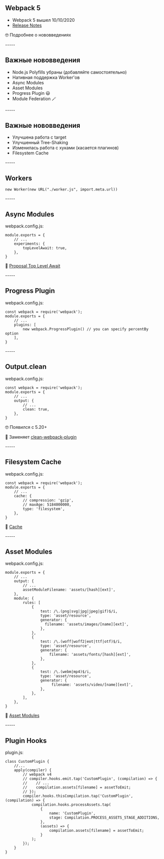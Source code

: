 <h2 data-id="webpack-5-title">Webpack 5</h2>
<ul>
<li>Webpack 5 вышел 10/10/2020</li>
<li class="fragment"><a href="https://webpack.js.org/blog/2020-10-10-webpack-5-release/">Release Notes</a></li>
</ul>
<p class="reveal fragment">🤓&nbsp;Подробнее о нововведениях</p>
-----
<!-- .slide: data-auto-animate data-menu-title="Важные нововведения 1/2" -->
<h2 data-id="webpack-5-title">Важные нововведения</h2>
<ul>
<li>Node.js Polyfills убраны (добавляйте самостоятельно)</li>
<li class="fragment">Нативная поддержка Worker'ов</li>
<li class="fragment">Async Modules</li>
<li class="fragment">Asset Modules</li>
<li class="fragment">Progress Plugin&nbsp;😃</li>
<li class="fragment">Module Federation&nbsp;🪄</li>
</ul>
-----
<!-- .slide: data-auto-animate data-menu-title="Важные нововведения 2/2" -->
<h2 data-id="webpack-5-title">Важные нововведения</h2>
<ul>
<li>Улучшена работа с target</li>
<li class="fragment">Улучшенный Tree-Shaking</li>
<li class="fragment">Изменилась работа с хуками (касается плагинов)</li>
<li class="fragment">Filesystem Cache</li>
</ul>
-----
<h2 data-id="webpack-5-title">Workers</h2>
<pre data-id="webpack-5-animation"><code class="javascript" data-trim>new Worker(new URL("./worker.js", import.meta.url))
</code></pre>
-----
<h2 data-id="webpack-5-title">Async Modules</h2>
<p data-id="webpack-5-filename" class="reveal r-hstack justify-start">webpack.config.js: </p>
<pre data-id="webpack-5-animation"><code class="javascript" data-trim data-line-numbers="|4">module.exports = {
    // ...
    experiments: {
        topLevelAwait: true,
    },
}
</code></pre>
<p class="reveal fragment r-hstack justify-start">🧐&nbsp;<a href="https://github.com/tc39/proposal-top-level-await">Proposal Top Level Await</a></p>
-----
<h2 data-id="webpack-5-title">Progress Plugin</h2>
<p data-id="webpack-5-filename" class="reveal r-hstack justify-start">webpack.config.js: </p>
<pre data-id="webpack-5-animation"><code class="javascript" data-trim data-line-numbers="|5">const webpack = require('webpack');
module.exports = {
    // ...
    plugins: [
        new webpack.ProgressPlugin() // you can specify percentBy option
    ],
}
</code></pre>
-----
<h2 data-id="webpack-5-title">Output.clean</h2>
<p data-id="webpack-5-filename" class="reveal r-hstack justify-start">webpack.config.js: </p>
<pre data-id="webpack-5-animation"><code class="javascript" data-trim data-line-numbers="|6">const webpack = require('webpack');
module.exports = {
    // ...
    output: {
        // ...
        clean: true,
    },
}
</code></pre>
<p class="reveal fragment r-hstack justify-start">🤓&nbsp;Появился с 5.20+</p>
<p class="reveal fragment r-hstack justify-start">🧐&nbsp;Заменяет&nbsp;<a href="https://github.com/johnagan/clean-webpack-plugin">сlean-webpack-plugin</a></p>
-----
<h2 data-id="webpack-5-title">Filesystem Cache</h2>
<p data-id="webpack-5-filename" class="reveal r-hstack justify-start">webpack.config.js: </p>
<pre data-id="webpack-5-animation"><code class="javascript" data-trim data-line-numbers="|7">const webpack = require('webpack');
module.exports = {
    // ...
    cache: {
        // compression: 'gzip',
        // maxAge: 5184000000,
        type: 'filesystem',
    },
}
</code></pre>
<p class="reveal fragment r-hstack justify-start">🧐&nbsp;<a href="https://webpack.js.org/configuration/cache/">Cache</a></p>
-----
<h2 data-id="webpack-5-title">Asset Modules</h2>
<p data-id="code-filename" class="reveal r-hstack justify-start">webpack.config.js: </p>
<pre data-id="code-animation"><code class="javascript" data-trim data-line-numbers="|5|11,13|18,20|25,27">module.exports = {
    // ...
    output: {
        // ...
        assetModuleFilename: 'assets/[hash][ext]',
    },
    module: {
        rules: [
            {
                test: /\.(png|svg|jpg|jpeg|gif)$/i,
                type: 'asset/resource',
                generator: {
                  filename: 'assets/images/[name][ext]',
                },
            },
            {
                test: /\.(woff|woff2|eot|ttf|otf)$/i,
                type: 'asset/resource',
                generator: {
                    filename: 'assets/fonts/[hash][ext]',
                },
            },
            {
                test: /\.(webm|mp4)$/i,
                type: 'asset/resource',
                generator: {
                     filename: 'assets/video/[name][ext]',
                },
            },
        ],
    },
}
</code></pre>
<p class="reveal fragment r-hstack justify-start">🧐&nbsp;<a href="https://webpack.js.org/guides/asset-modules/">Asset Modules</a></p>
-----
<h2 data-id="webpack-5-title">Plugin Hooks</h2>
<p data-id="webpack-5-filename" class="reveal r-hstack justify-start">plugin.js: </p>
<pre data-id="webpack-5-animation"><code class="javascript" data-trim data-line-numbers="|4-8|9-19">class CustomPlugin {
    //...
    apply(compiler) {
        // webpack v4
        // compiler.hooks.emit.tap('CustomPlugin', (compilation) => {
        //    // ...
        //    compilation.assets[filename] = assetToEmit;
        // });
        compiler.hooks.thisCompilation.tap('CustomPlugin', (compilation) => {
            compilation.hooks.processAssets.tap(
                {
                    name: 'CustomPlugin',
                    stage: Compilation.PROCESS_ASSETS_STAGE_ADDITIONS,
                },
                (assets) => {
                    compilation.assets[filename] = assetToEmit;
                }
            );
        });
    }
}
</code></pre>
